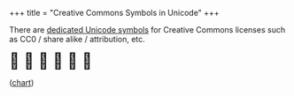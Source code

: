 +++
title = "Creative Commons Symbols in Unicode"
+++

There are [dedicated Unicode symbols][cc-symbols] for Creative Commons licenses such as
CC0 / share alike / attribution, etc.

<span style="font-size: 2em;">🄍 🄎 🄏 🅭 🅮 🅯</span>

([chart])

[cc-symbols]: https://creativecommons.org/2020/03/18/the-unicode-standard-now-includes-cc-license-symbols/
[chart]: https://www.unicode.org/charts/PDF/U1F100.pdf
